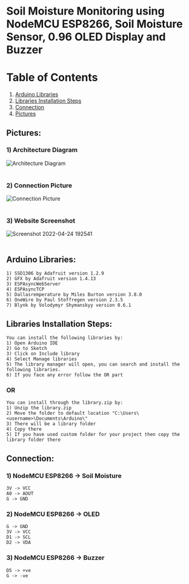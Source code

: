 # Soil Moisture Monitoring using NodeMCU ESP8266, Soil Moisture Sensor, 0.96 OLED Display and Buzzer

# Table of Contents
1. [Arduino Libraries](#arduino-libraries)
1. [Libraries Installation Steps](#libraries-installation-steps)
1. [Connection](#connection)
1. [Pictures](#pictures)
## Pictures:
### 1) Architecture Diagram<br>
![Architecture Diagram](https://user-images.githubusercontent.com/59210571/165559785-e16c6ba9-9a4f-4e6c-8cf3-77a3e6e5f8a8.png) <br><br>
### 2) Connection Picture<br>
![Connection Picture](https://user-images.githubusercontent.com/59210571/165560382-26f7b4d6-885c-4fab-91ba-6fd7f8c3c8ce.jpeg) <br><br>
### 3) Website Screenshot<br>
![Screenshot 2022-04-24 192541](https://user-images.githubusercontent.com/59210571/165560924-317ee24a-dd6a-4ab2-9762-5d9252f9a51b.jpg) <br><br>

## Arduino Libraries:
```
1) SSD1306 by Adafruit version 1.2.9
2) GFX by Adafruit version 1.4.13
3) ESPAsyncWebServer 
4) ESPAsyncTCP
5) Dallasremperature by Miles Burton version 3.8.0
6) OneWire by Paul Stoffregen version 2.3.5
7) Blynk by Volodymyr Shymanskyy version 0.6.1
```
## Libraries Installation Steps:
```
You can install the following libraries by:
1) Open Arduino IDE
2) Go to Sketch
3) Click on Include library
4) Select Manage libraries
5) The library manager will open, you can search and install the following libraries.
6) If you face any error follow the OR part
```
### OR
```
You can install through the library.zip by:
1) Unzip the library.zip
2) Move the folder to default location "C:\Users\<username>\Documents\Arduino\"
3) There will be a library folder
4) Copy there
5) If you have used custom folder for your project then copy the library folder there
```
## Connection:
### 1) NodeMCU ESP8266 -> Soil Moisture
```
3V -> VCC
A0 -> AOUT
G -> GND
```
### 2) NodeMCU ESP8266 -> OLED
```
G -> GND
3V -> VCC
D1 -> SCL
D2 -> VDA
```
### 3) NodeMCU ESP8266 -> Buzzer
```
D5 -> +ve
G -> -ve 
```